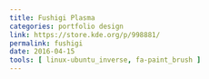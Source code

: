 ```yaml
---
title: Fushigi Plasma
categories: portfolio design
link: https://store.kde.org/p/998881/
permalink: fushigi
date: 2016-04-15
tools: [ linux-ubuntu_inverse, fa-paint_brush ]
---
```


